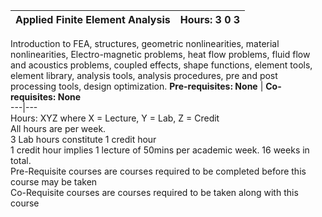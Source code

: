**Applied Finite Element Analysis** | **Hours: 3 0 3**  
---|---  
Introduction to FEA, structures, geometric nonlinearities, material nonlinearities, Electro-magnetic problems, heat flow problems, fluid flow and acoustics problems, coupled effects, shape functions, element tools, element library, analysis tools, analysis procedures, pre and post processing tools, design optimization.
**Pre-requisites: None** | **Co-requisites: None**  
---|---  
Hours: XYZ where X = Lecture, Y = Lab, Z = Credit  
All hours are per week.  
3 Lab hours constitute 1 credit hour  
1 credit hour implies 1 lecture of 50mins per academic week. 16 weeks in total.  
Pre-Requisite courses are courses required to be completed before this course may be taken  
Co-Requisite courses are courses required to be taken along with this course
